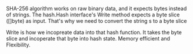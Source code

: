 SHA-256 algorithm works on raw binary data, and it expects bytes instead of strings. The hash.Hash interface's Write method expects a byte slice ([]byte) as input. That's why we need to convert the string s to a byte slice

Write is how we incopreate data into that hash function. It takes the byte slice and incoperate that byte into hash state. 
Memory efficient and Flexibility. 